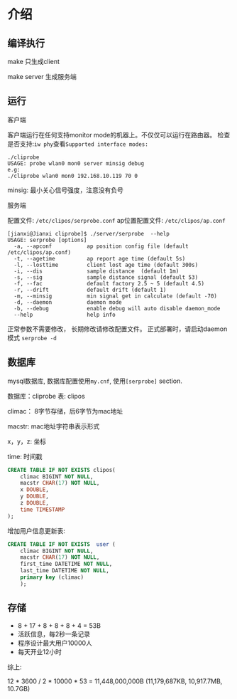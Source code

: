 介绍
=======

编译执行
--------------------

make
只生成client

make server
生成服务端

运行
--------------------

客户端

客户端运行在任何支持monitor mode的机器上。不仅仅可以运行在路由器。
检查是否支持:`iw phy`查看`Supported interface modes:`

```
./cliprobe 
USAGE: probe wlan0 mon0 server minsig debug
e.g:
./cliprobe wlan0 mon0 192.168.10.119 70 0
```
minsig: 最小关心信号强度，注意没有负号

服务端

配置文件: `/etc/clipos/serprobe.conf`
ap位置配置文件: `/etc/clipos/ap.conf`

```
[jianxi@Jianxi cliprobe]$ ./server/serprobe  --help
USAGE: serprobe [options]
  -a, --apconf           ap position config file (default /etc/clipos/ap.conf)
  -t, --agetime          ap report age time (default 5s)
  -l, --losttime         client lost age time (default 300s)
  -i, --dis              sample distance  (default 1m)
  -s, --sig              sample distance signal (default 53)
  -f, --fac              default factory 2.5 ~ 5 (default 4.5)
  -r, --drift            default drift (default 1)
  -m, --minsig           min signal get in calculate (default -70)
  -d, --daemon           daemon mode
  -b, --debug            enable debug will auto disable daemon_mode
  --help                 help info
```

正常参数不需要修改， 长期修改请修改配置文件。
正式部署时，请启动daemon 模式 `serprobe -d`

数据库
-----------------------

mysql数据库, 数据库配置使用`my.cnf`, 使用`[serprobe]` section.

数据库：cliprobe 表: clipos

climac： 8字节存储，后6字节为mac地址

macstr: mac地址字符串表示形式

x，y，z: 坐标

time: 时间戳

```sql
CREATE TABLE IF NOT EXISTS clipos(
	climac BIGINT NOT NULL,
	macstr CHAR(17) NOT NULL, 
	x DOUBLE, 
	y DOUBLE, 
	z DOUBLE, 
	time TIMESTAMP
);
```

增加用户信息更新表:

```sql
CREATE TABLE IF NOT EXISTS  user (
	climac BIGINT NOT NULL,
	macstr CHAR(17) NOT NULL,
	first_time DATETIME NOT NULL,
	last_time DATETIME NOT NULL,
	primary key (climac)
	);
```

存储
------------

* 8 + 17 + 8 + 8 + 8 + 4 = 53B
* 活跃信息，每2秒一条记录
* 程序设计最大用户10000人
* 每天开业12小时

综上:

12 * 3600 / 2 * 10000 * 53 = 11,448,000,000B  (11,179,687KB, 10,917.7MB, 10.7GB)

